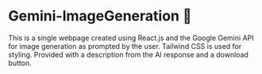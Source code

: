 # Gemini-ImageGeneration 📸

This is a single webpage created using React.js and the Google Gemini API  for image generation as prompted by the user. Tailwind CSS is used for styling. Provided with a description from the AI response and a download button.





